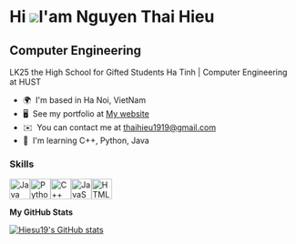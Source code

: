 Hi ![](https://user-images.githubusercontent.com/18350557/176309783-0785949b-9127-417c-8b55-ab5a4333674e.gif)I'am Nguyen Thai Hieu
========================================================================================================================================

Computer Engineering
--------------------

LK25 the High School for Gifted Students Ha Tinh | Computer Engineering at HUST

* 🌍  I'm based in Ha Noi, VietNam
* 🖥️  See my portfolio at [My website](http://hiesu19.click)
* ✉️  You can contact me at [thaihieu1919@gmail.com](mailto:thaihieu1919@gmail.com)
* 🧠  I'm learning C++, Python, Java

### Skills


<p align="left">
<a href="https://www.oracle.com/java/" target="_blank" rel="noreferrer"><img src="https://raw.githubusercontent.com/danielcranney/readme-generator/main/public/icons/skills/java-colored.svg" width="36" height="36" alt="Java" /></a></a><a href="https://www.python.org/" target="_blank" rel="noreferrer"><img src="https://raw.githubusercontent.com/danielcranney/readme-generator/main/public/icons/skills/python-colored.svg" width="36" height="36" alt="Python" /><a href="https://docs.microsoft.com/en-us/cpp/?view=msvc-170" target="_blank" rel="noreferrer"><img src="https://raw.githubusercontent.com/danielcranney/readme-generator/main/public/icons/skills/cplusplus-colored.svg" width="36" height="36" alt="C++" /></a><a href="https://developer.mozilla.org/en-US/docs/Web/JavaScript" target="_blank" rel="noreferrer"><img src="https://raw.githubusercontent.com/danielcranney/readme-generator/main/public/icons/skills/javascript-colored.svg" width="36" height="36" alt="JavaScript" /></a><a href="https://developer.mozilla.org/en-US/docs/Glossary/HTML5" target="_blank" rel="noreferrer"><img src="https://raw.githubusercontent.com/danielcranney/readme-generator/main/public/icons/skills/html5-colored.svg" width="36" height="36" alt="HTML5" /></a>
</p>

<b>My GitHub Stats</b>

<a href="http://www.github.com/Hiesu19"><img src="https://github-readme-stats.vercel.app/api?username=Hiesu19&show_icons=true&hide=&count_private=true&title_color=0891b2&text_color=0891b2&icon_color=0891b2&bg_color=1c1917&hide_border=true&show_icons=true" alt="Hiesu19's GitHub stats" /></a>

